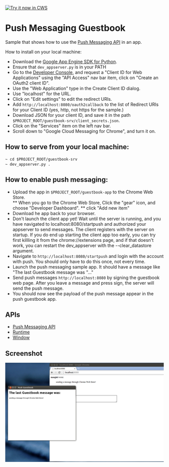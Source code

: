 <a target="_blank" href="https://chrome.google.com/webstore/detail/lhfglgdhgbghggmdeehmkdiaehecdnaa">![Try it now in CWS](https://raw.github.com/GoogleChrome/chrome-app-samples/master/tryitnowbutton.png "Click here to install this sample from the Chrome Web Store")</a>

# Push Messaging Guestbook

Sample that shows how to use the [Push Messaging
API](http://developer.chrome.com/apps/pushMessaging.html) in an app.

How to install on your local machine:

* Download the [Google App Engine SDK for
  Python](https://developers.google.com/appengine/downloads#Google_App_Engine_SDK_for_Python).
* Ensure that <code>dev\_appserver.py</code> is in your PATH
* Go to the [Developer Console](https://code.google.com/apis/console/), and request a "Client ID for Web Applications"
  using the "API Access" nav bar item, click on "Create an OAuth2 client ID".
* Use the "Web Application" type in the Create Client ID dialog.
* Use "localhost" for the URL.
* Click on "Edit settings" to edit the redirect URIs.
* Add <code>http://localhost:8080/oauth2callback</code> to the list of Redirect
  URIs for your Client ID (yes, http, not https for the sample.)
* Download JSON for your client ID, and save it in the path
  <code>$PROJECT\_ROOT/guestbook-srv/client\_secrets.json</code>.
* Click on the "Services" item on the left nav bar.
* Scroll down to "Google Cloud Messaging for Chrome", and turn it on.

## How to serve from your local machine: ##

    ~ cd $PROJECT_ROOT/guestbook-srv
    ~ dev_appserver.py .

## How to enable push messaging:

* Upload the app in <code>$PROJECT\_ROOT/guestbook-app</code> to the Chrome Web Store.  
** When you go to the Chrome Web Store, Click the "gear" icon, and choose "Developer Dashboard".
** click "Add new item"
* Download he app back to your browser.
* Don't launch the client app yet!  Wait until the server is running, and you have navigated to localhost:8080/startpush and authorized your appserver to send messages.  The client registers with the server on startup.  If you do end up starting the client app too early, you can try first killling it from the chrome://extensions page, and if that doesn't work, you can restart the dev_appserver with the --clear_datastore argument.
* Navigate to <code>http://localhost:8080/startpush</code> and login with the account with push.  You should only have to do this once, not every time.
* Launch the push messaging sample app. It should have a message like "The last Guestbook message was "..."
* Send push messages <code>http://localhost:8080</code> by signing the guestbook web page.  After you leave a message and press sign, the server will send the push message.
* You should now see the payload of the push message appear in the push guestbook app.

## APIs

* [Push Messaging API](http://developer.chrome.com/apps/pushMessaging.html)
* [Runtime](http://developer.chrome.com/apps/app.runtime.html)
* [Window](http://developer.chrome.com/apps/app.window.html)
     
## Screenshot
![screenshot](/samples/push-guestbook/assets/screenshot_1280_800.png)

